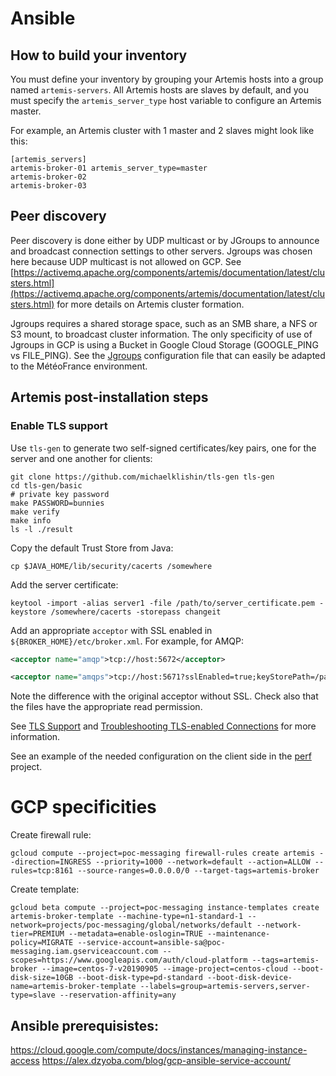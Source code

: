 # Ansible
## How to build your inventory

You must define your inventory by grouping your Artemis hosts into a group named `artemis-servers`.
All Artemis hosts are slaves by default, and you must specify the `artemis_server_type` host variable to configure an Artemis master. 

For example, an Artemis cluster with 1 master and 2 slaves might look like this:

```
[artemis_servers]
artemis-broker-01 artemis_server_type=master
artemis-broker-02
artemis-broker-03
```

## Peer discovery
Peer discovery is done either by UDP multicast or by JGroups to announce and broadcast connection settings to other servers.
Jgroups was chosen here because UDP multicast is not allowed on GCP.
See [https://activemq.apache.org/components/artemis/documentation/latest/clusters.html](https://activemq.apache.org/components/artemis/documentation/latest/clusters.html)
for more details on Artemis cluster formation.

Jgroups requires a shared storage space, such as an SMB share, a NFS or S3 mount, to broadcast cluster information. The only specificity of use of
Jgroups in GCP is using a Bucket in Google Cloud Storage
(GOOGLE_PING vs FILE_PING).
See the [Jgroups](ansible/roles/artemis/templates/artemis/etc/jgroups.xml) configuration file that can easily be adapted to the MétéoFrance environment.

## Artemis post-installation steps
### Enable TLS support

Use `tls-gen` to generate two self-signed certificates/key pairs, one for the server and one another for clients:

```
git clone https://github.com/michaelklishin/tls-gen tls-gen
cd tls-gen/basic
# private key password
make PASSWORD=bunnies
make verify
make info
ls -l ./result
```

Copy the default Trust Store from Java:

```
cp $JAVA_HOME/lib/security/cacerts /somewhere
```

Add the server certificate:

```
keytool -import -alias server1 -file /path/to/server_certificate.pem -keystore /somewhere/cacerts -storepass changeit
```

Add an appropriate `acceptor` with SSL enabled in `${BROKER_HOME}/etc/broker.xml`. For example, for AMQP:

```xml
<acceptor name="amqp">tcp://host:5672</acceptor>

<acceptor name="amqps">tcp://host:5671?sslEnabled=true;keyStorePath=/path/to/server_key.p12;keyStorePassword=bunnies;trustStorePath=/path/to/cacerts;trustStorePassword=changeit</acceptor>
```
Note the difference with the original acceptor without SSL.
Check also that the files have the appropriate read permission.

See [TLS Support](https://www.rabbitmq.com/ssl.html) and [Troubleshooting TLS-enabled Connections](https://www.rabbitmq.com/troubleshooting-ssl.html) for more information.

See an example of the needed configuration on the client side in the [perf](https://github.com/pgillet/poc-messaging/tree/master/protocols/amqp/1-0/java/perf) project.

# GCP specificities
Create firewall rule:
```
gcloud compute --project=poc-messaging firewall-rules create artemis --direction=INGRESS --priority=1000 --network=default --action=ALLOW --rules=tcp:8161 --source-ranges=0.0.0.0/0 --target-tags=artemis-broker
```


Create template:
```
gcloud beta compute --project=poc-messaging instance-templates create artemis-broker-template --machine-type=n1-standard-1 --network=projects/poc-messaging/global/networks/default --network-tier=PREMIUM --metadata=enable-oslogin=TRUE --maintenance-policy=MIGRATE --service-account=ansible-sa@poc-messaging.iam.gserviceaccount.com --scopes=https://www.googleapis.com/auth/cloud-platform --tags=artemis-broker --image=centos-7-v20190905 --image-project=centos-cloud --boot-disk-size=10GB --boot-disk-type=pd-standard --boot-disk-device-name=artemis-broker-template --labels=group=artemis-servers,server-type=slave --reservation-affinity=any
```

## Ansible prerequisistes:

https://cloud.google.com/compute/docs/instances/managing-instance-access
https://alex.dzyoba.com/blog/gcp-ansible-service-account/

